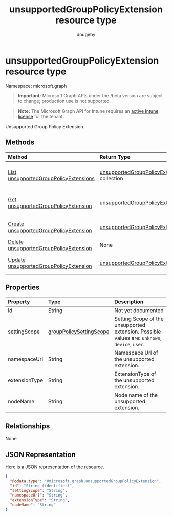 ﻿---
title: "unsupportedGroupPolicyExtension resource type"
description: "Unsupported Group Policy Extension."
author: "dougeby"
localization_priority: Normal
ms.prod: "intune"
doc_type: resourcePageType
---

# unsupportedGroupPolicyExtension resource type

Namespace: microsoft.graph

> **Important:** Microsoft Graph APIs under the /beta version are subject to change; production use is not supported.

> **Note:** The Microsoft Graph API for Intune requires an [active Intune license](https://go.microsoft.com/fwlink/?linkid=839381) for the tenant.

Unsupported Group Policy Extension.

## Methods

| Method                                                                                                               | Return Type                                                                                                             | Description                                                                                                                                                    |
| :------------------------------------------------------------------------------------------------------------------- | :---------------------------------------------------------------------------------------------------------------------- | :------------------------------------------------------------------------------------------------------------------------------------------------------------- |
| [List unsupportedGroupPolicyExtensions](../api/intune-gpanalyticsservice-unsupportedgrouppolicyextension-list.md)    | [unsupportedGroupPolicyExtension](../resources/intune-gpanalyticsservice-unsupportedgrouppolicyextension.md) collection | List properties and relationships of the [unsupportedGroupPolicyExtension](../resources/intune-gpanalyticsservice-unsupportedgrouppolicyextension.md) objects. |
| [Get unsupportedGroupPolicyExtension](../api/intune-gpanalyticsservice-unsupportedgrouppolicyextension-get.md)       | [unsupportedGroupPolicyExtension](../resources/intune-gpanalyticsservice-unsupportedgrouppolicyextension.md)            | Read properties and relationships of the [unsupportedGroupPolicyExtension](../resources/intune-gpanalyticsservice-unsupportedgrouppolicyextension.md) object.  |
| [Create unsupportedGroupPolicyExtension](../api/intune-gpanalyticsservice-unsupportedgrouppolicyextension-create.md) | [unsupportedGroupPolicyExtension](../resources/intune-gpanalyticsservice-unsupportedgrouppolicyextension.md)            | Create a new [unsupportedGroupPolicyExtension](../resources/intune-gpanalyticsservice-unsupportedgrouppolicyextension.md) object.                              |
| [Delete unsupportedGroupPolicyExtension](../api/intune-gpanalyticsservice-unsupportedgrouppolicyextension-delete.md) | None                                                                                                                    | Deletes a [unsupportedGroupPolicyExtension](../resources/intune-gpanalyticsservice-unsupportedgrouppolicyextension.md).                                        |
| [Update unsupportedGroupPolicyExtension](../api/intune-gpanalyticsservice-unsupportedgrouppolicyextension-update.md) | [unsupportedGroupPolicyExtension](../resources/intune-gpanalyticsservice-unsupportedgrouppolicyextension.md)            | Update the properties of a [unsupportedGroupPolicyExtension](../resources/intune-gpanalyticsservice-unsupportedgrouppolicyextension.md) object.                |

## Properties

| Property      | Type                                                                                         | Description                                                                                   |
| :------------ | :------------------------------------------------------------------------------------------- | :-------------------------------------------------------------------------------------------- |
| id            | String                                                                                       | Not yet documented                                                                            |
| settingScope  | [groupPolicySettingScope](../resources/intune-gpanalyticsservice-grouppolicysettingscope.md) | Setting Scope of the unsupported extension. Possible values are: `unknown`, `device`, `user`. |
| namespaceUrl  | String                                                                                       | Namespace Url of the unsupported extension.                                                   |
| extensionType | String                                                                                       | ExtensionType of the unsupported extension.                                                   |
| nodeName      | String                                                                                       | Node name of the unsupported extension.                                                       |

## Relationships

None

## JSON Representation

Here is a JSON representation of the resource.

<!-- {
  "blockType": "resource",
  "keyProperty": "id",
  "@odata.type": "microsoft.graph.unsupportedGroupPolicyExtension"
}
-->

```json
{
  "@odata.type": "#microsoft.graph.unsupportedGroupPolicyExtension",
  "id": "String (identifier)",
  "settingScope": "String",
  "namespaceUrl": "String",
  "extensionType": "String",
  "nodeName": "String"
}
```
